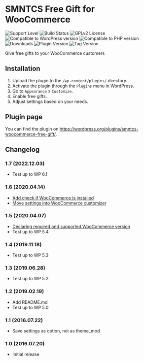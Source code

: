 # SMNTCS Free Gift for WooCommerce

![Support Level](https://img.shields.io/badge/support-active-green.svg)
![Build Status](https://api.travis-ci.com/nielslange/smntcs-woocommerce-free-gift.svg?branch=trunk)
![GPLv2 License](https://img.shields.io/github/license/nielslange/smntcs-woocommerce-free-gift.svg)
![Compatible to WordPress version](https://plugintests.com/plugins/smntcs-woocommerce-free-gift/wp-badge.svg)
![Compatible to PHP version](https://plugintests.com/plugins/smntcs-woocommerce-free-gift/php-badge.svg)
![Downloads](https://img.shields.io/wordpress/plugin/dt/smntcs-woocommerce-free-gift.svg)
![Plugin Version](https://img.shields.io/wordpress/plugin/v/smntcs-woocommerce-free-gift.svg)
![Tag Version](https://img.shields.io/github/tag/nielslange/smntcs-woocommerce-free-gift.svg)

Give free gifts to your WooCommerce customers

## Installation

1. Upload the plugin to the `/wp-content/plugins/` directory.
2. Activate the plugin through the `Plugins` menu in WordPress.
3. Go to `Appearance` » `Customize`.
4. Enable free gifts.
5. Adjust settings based on your needs.

## Plugin page

You can find the plugin on https://wordpress.org/plugins/smntcs-woocommerce-free-gift/.

## Changelog

### 1.7 (2022.12.03)

- Test up to WP 6.1

### 1.6 (2020.04.14)

- [Add check if WooCommerce is installed](https://github.com/nielslange/smntcs-woocommerce-free-gift/issues/14)
- [Move settings into WooCommerce customizer](https://github.com/nielslange/smntcs-woocommerce-free-gift/issues/12)

### 1.5 (2020.04.07)

- [Declaring required and supported WooCommerce version](https://github.com/nielslange/smntcs-woocommerce-free-gift/issues/9)
- Test up to WP 5.4

### 1.4 (2019.11.18)

- Test up to WP 5.3

### 1.3 (2019.06.28)

- Test up to WP 5.2

### 1.2 (2019.02.19)

- Add README.md
- Test up to WP 5.0

### 1.1 (2016.07.22)

- Save settings as option, not as theme_mod

### 1.0 (2016.07.20)

- Initial release
